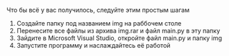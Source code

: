 Что бы всё у вас получилось, следуйте этим простым шагам
1. Создайте папку под названием img на раббочем столе
2. Перенесите все файлы из архива img.rar и файл main.py в эту папку
3. Зайдите в Microsoft Visual Studio, откройте файл main.py и папку img
4. Запустите программу и наслаждайтесь её работой
